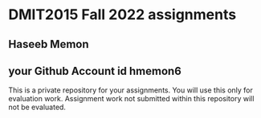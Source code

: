 # DMIT2015 Fall 2022 assignments

## Haseeb Memon

## your Github Account id hmemon6

This is a private repository for your assignments. 
You will use this only for evaluation work. 
Assignment work not submitted within this repository will not be evaluated.
